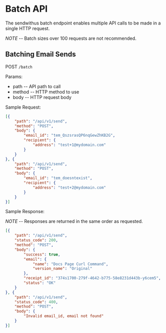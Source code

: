 # Batch API

The sendwithus batch endpoint enables multiple API calls
to be made in a single HTTP request.

*NOTE* -- Batch sizes over 100 requests are not recommended.


## Batching Email Sends

POST `/batch`


Params:

- path -- API path to call
- method -- HTTP method to use
- body -- HTTP request body 


Sample Request:

```json
[{
    "path": "/api/v1/send",
    "method": "POST",
    "body": {
        "email_id": "tem_QszsrasQP6nqGewZhKB2G",
        "recipient": {
            "address": "test+1@mydomain.com"
        }
    }
}, {
    "path": "/api/v1/send",
    "method": "POST",
    "body": {
        "email_id": "tem_doesntexist",
        "recipient": {
            "address": "test+2@mydomain.com"
        }
    }
}]
```


Sample Response:


*NOTE* -- Responses are returned in the same order as requested.

```json
[{
    "path": "/api/v1/send",
    "status_code": 200,
    "method": "POST",
    "body": {
        "success": true,
        "email": {
            "name": "Docs Page Curl Command",
            "version_name": "Original"
        },
        "receipt_id": "374s1700-279f-4642-b775-58e8231d443b-y6cem5",
        "status": "OK"
    }
}, {
    "path": "/api/v1/send",
    "status_code": 400,
    "method": "POST",
    "body": {
        "Invalid email_id, email not found"
    }
}]
```
